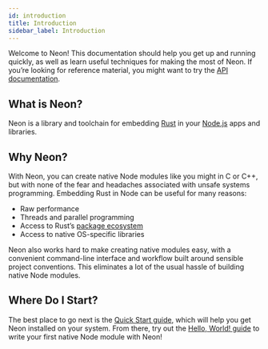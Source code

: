 ```yaml
---
id: introduction
title: Introduction
sidebar_label: Introduction
---
```


Welcome to Neon! This documentation should help you get up and running quickly, as well as learn useful techniques for making the most of Neon. If you’re looking for reference material, you might want to try the [API documentation](https://docs.rs/neon).

## What is Neon?

Neon is a library and toolchain for embedding [Rust](https://www.rust-lang.org/en-US/) in your [Node.js](https://nodejs.org) apps and libraries.

## Why Neon?

With Neon, you can create native Node modules like you might in C or C++, but with none of the fear and headaches associated with unsafe systems programming. Embedding Rust in Node can be useful for many reasons:

- Raw performance
- Threads and parallel programming
- Access to Rust’s [package ecosystem](https://crates.io)
- Access to native OS-specific libraries

Neon also works hard to make creating native modules easy, with a convenient command-line interface and workflow built around sensible project conventions. This eliminates a lot of the usual hassle of building native Node modules.

## Where Do I Start?

The best place to go next is the [Quick Start guide](quick-start.md), which will help you get Neon installed on your system. From there, try out the [Hello, World! guide](hello-world.md) to write your first native Node module with Neon!
